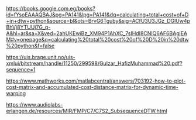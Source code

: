 https://books.google.com.eg/books?id=fYsoEAAAQBAJ&pg=PA141&lpg=PA141&dq=calculating+total+cost+of+D+in+dtw+python&source=bl&ots=BrvG6Tguby&sig=ACfU3U3JGz_DGlUw4pBhVj8YTUUj7G_q-A&hl=ar&sa=X&ved=2ahUKEwiBz_XM94P1AhXC_7sIHdI8CNIQ6AF6BAgjEAM#v=onepage&q=calculating%20total%20cost%20of%20D%20in%20dtw%20python&f=false

https://uis.brage.unit.no/uis-xmlui/bitstream/handle/11250/299598/Gulzar_HafizMuhammad%20.pdf?sequence=1

https://www.mathworks.com/matlabcentral/answers/703192-how-to-plot-cost-matrix-and-accumulated-cost-distance-matrix-for-dynamic-time-warping

https://www.audiolabs-erlangen.de/resources/MIR/FMP/C7/C7S2_SubsequenceDTW.html
